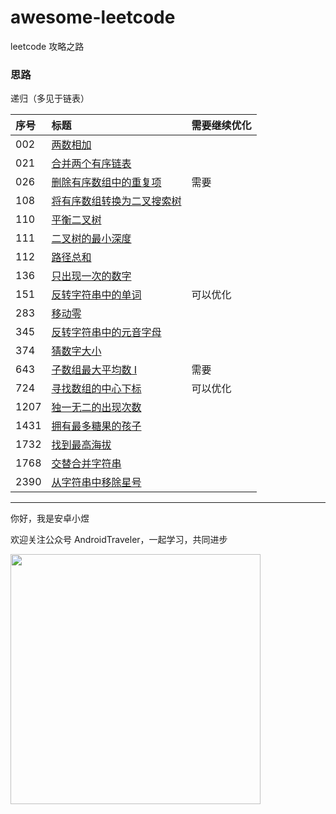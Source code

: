 # awesome-leetcode
leetcode 攻略之路

### 思路
递归（多见于链表）


| 序号        | 标题                             | 需要继续优化       |
|:----------|:-------------------------------|:-------------|
| 002       | [两数相加](./java/002.md)          |
| 021       | [合并两个有序链表](./java/021.md)      |
| 026       | [删除有序数组中的重复项](./java/026.md)   | 需要 |
| 108       | [将有序数组转换为二叉搜索树](./java/108.md) |
| 110       | [平衡二叉树](./java/110.md)         |
| 111       | [二叉树的最小深度](./java/111.md)      |
| 112       | [路径总和](./java/112.md)          |
| 136       | [只出现一次的数字](./java/136.md)      |
| 151       | [反转字符串中的单词](./java/151.md)     |可以优化|
| 283       | [移动零](./java/283.md)           |
| 345       | [反转字符串中的元音字母](./java/345.md)   |
| 374       | [猜数字大小](./java/374.md)         |
| 643       | [子数组最大平均数 I](./java/643.md)    |需要|
| 724       | [寻找数组的中心下标](./java/724.md)     |可以优化|
| 1207      | [独一无二的出现次数](./java/1207.md)    |
| 1431      | [拥有最多糖果的孩子](./java/1431.md)    |
| 1732      | [找到最高海拔](./java/1732.md)       |
| 1768      | [交替合并字符串](./java/1768.md)      |
| 2390      | [从字符串中移除星号](./java/2390.md)    |




<hr/>

你好，我是安卓小煜

欢迎关注公众号 AndroidTraveler，一起学习，共同进步

<img src="./res/image/wechat_official_account.jpg" width="400"/>
